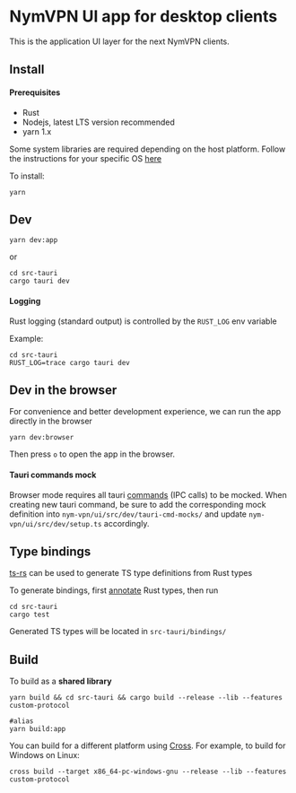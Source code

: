 # NymVPN UI app for desktop clients

This is the application UI layer for the next NymVPN clients.

## Install

#### Prerequisites

- Rust
- Nodejs, latest LTS version recommended
- yarn 1.x

Some system libraries are required depending on the host platform.
Follow the instructions for your specific OS [here](https://tauri.app/v1/guides/getting-started/prerequisites)

To install:

```
yarn
```

## Dev

```
yarn dev:app
```

or

```
cd src-tauri
cargo tauri dev
```

#### Logging

Rust logging (standard output) is controlled by the `RUST_LOG`
env variable

Example:

```
cd src-tauri
RUST_LOG=trace cargo tauri dev
```

## Dev in the browser

For convenience and better development experience, we can run the
app directly in the browser

```
yarn dev:browser
```

Then press `o` to open the app in the browser.

#### Tauri commands mock

Browser mode requires all tauri [commands](https://tauri.app/v1/guides/features/command) (IPC calls) to be mocked.
When creating new tauri command, be sure to add the corresponding
mock definition into `nym-vpn/ui/src/dev/tauri-cmd-mocks/` and
update `nym-vpn/ui/src/dev/setup.ts` accordingly.

## Type bindings

[ts-rs](https://github.com/Aleph-Alpha/ts-rs) can be used to generate
TS type definitions from Rust types

To generate bindings, first
[annotate](https://github.com/Aleph-Alpha/ts-rs/blob/main/example/src/lib.rs)
Rust types, then run

```
cd src-tauri
cargo test
```

Generated TS types will be located in `src-tauri/bindings/`

## Build

To build as a **shared library**

```
yarn build && cd src-tauri && cargo build --release --lib --features custom-protocol

#alias
yarn build:app
```

You can build for a different platform using [Cross](https://github.com/cross-rs/cross).
For example, to build for Windows on Linux:

```
cross build --target x86_64-pc-windows-gnu --release --lib --features custom-protocol
```
